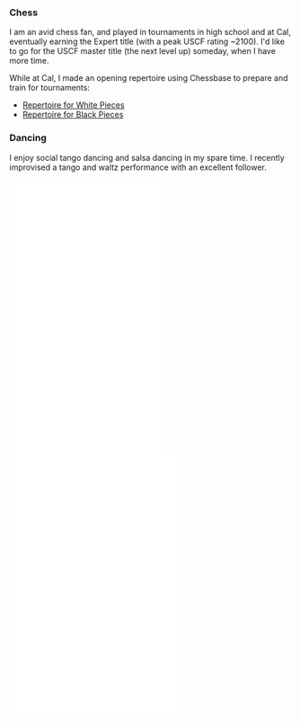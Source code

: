 ### Chess

I am an avid chess fan, and played in tournaments in high school and at
Cal, eventually earning the Expert title (with a peak USCF rating ~2100).
I'd like to go for the USCF master title (the next level up) someday, when I
have more time.

While at Cal, I made an opening repertoire using Chessbase to prepare and train for tournaments:

* [Repertoire for White Pieces](/chess/white_repertoire/base.htm)
* [Repertoire for Black Pieces](/chess/black_repertoire/base.htm)

### Dancing

I enjoy social tango dancing and salsa dancing in my spare time. I recently improvised
a tango and waltz performance with an excellent follower.

<div class="row">
<iframe class="col-md-6" type="text/html" width="270" height="480"
src="//www.youtube.com/embed/X6RIaAc0Nto?rel=0" allowfullscreen frameborder="0">
</iframe>
<iframe class="col-md-6" type="text/html" width="auto" height="480"
https://youtu.be/qjZY0gXgH0k
src="//www.youtube.com/embed/qjZY0gXgH0k?rel=0" allowfullscreen frameborder="0">
</iframe>
</div>




